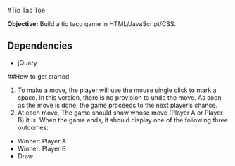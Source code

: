 #Tic Tac Toe

**Objective:** Build a tic taco game in HTML/JavaScript/CSS.


## Dependencies
* jQuery

##How to get started
1. To make a move, the player will use the mouse single click to mark a space. In this version, there is no provision to undo the move. As soon as the move is done, the game proceeds to the next player’s chance.
2. At each move, The game should show whose move (Player A or Player B) it is. When the game ends, it should display one of the following three outcomes:

* Winner: Player A
* Winner: Player B
* Draw

